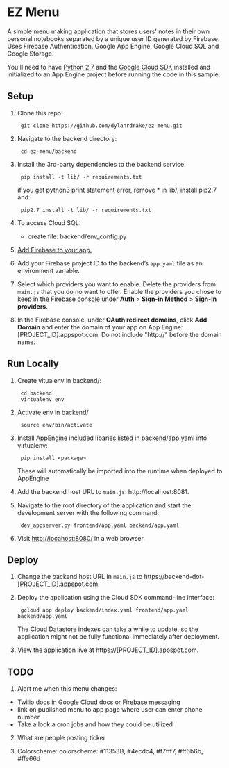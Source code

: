 # EZ Menu

A simple menu making application that stores users' notes in their own personal
notebooks separated by a unique user ID generated by Firebase. Uses Firebase
Authentication, Google App Engine, Google Cloud SQL and Google Storage.

You'll need to have [Python 2.7](https://www.python.org/) and the [Google Cloud SDK](https://cloud.google.com/sdk/?hl=en)
installed and initialized to an App Engine project before running the code in
this sample.

## Setup

1. Clone this repo:

        git clone https://github.com/dylanrdrake/ez-menu.git

1. Navigate to the backend directory:

        cd ez-menu/backend

1. Install the 3rd-party dependencies to the backend service:

        pip install -t lib/ -r requirements.txt

    if you get python3 print statement error, remove * in lib/, install pip2.7 and:

        pip2.7 install -t lib/ -r requirements.txt

1. To access Cloud SQL:

    - create file: backend/env_config.py


1. [Add Firebase to your app.](https://firebase.google.com/docs/web/setup#add_firebase_to_your_app)
1. Add your Firebase project ID to the backend’s `app.yaml` file as an
environment variable.
1. Select which providers you want to enable. Delete the providers from
`main.js` that you do no want to offer. Enable the providers you chose to keep
in the Firebase console under **Auth** > **Sign-in Method** >
**Sign-in providers**.
1. In the Firebase console, under **OAuth redirect domains**, click
**Add Domain** and enter the domain of your app on App Engine:
[PROJECT_ID].appspot.com. Do not include "http://" before the domain name.

## Run Locally
1. Create vitualenv in backend/:
        
        cd backend
        virtualenv env

1. Activate env in backend/
        
        source env/bin/activate

1. Install AppEngine included libaries listed in backend/app.yaml into virtualenv:

        pip install <package>

    These will automatically be imported into the runtime when deployed to AppEngine 

1. Add the backend host URL to `main.js`: http://localhost:8081.

1. Navigate to the root directory of the application and start the development
server with the following command:

        dev_appserver.py frontend/app.yaml backend/app.yaml

1. Visit [http://locahost:8080/](http://locahost:8080/) in a web browser.

## Deploy
1. Change the backend host URL in `main.js` to
https://backend-dot-[PROJECT_ID].appspot.com.
1. Deploy the application using the Cloud SDK command-line interface:

        gcloud app deploy backend/index.yaml frontend/app.yaml backend/app.yaml

    The Cloud Datastore indexes can take a while to update, so the application
    might not be fully functional immediately after deployment.

1. View the application live at https://[PROJECT_ID].appspot.com.


## TODO
1. Alert me when this menu changes:
- Twilio docs in Google Cloud docs or Firebase messaging
- link on published menu to app page where user can enter phone number
- Take a look a cron jobs and how they could be utilized


2. What are people posting ticker


3. Colorscheme:
    colorscheme: #11353B, #4ecdc4, #f7fff7, #ff6b6b, #ffe66d


